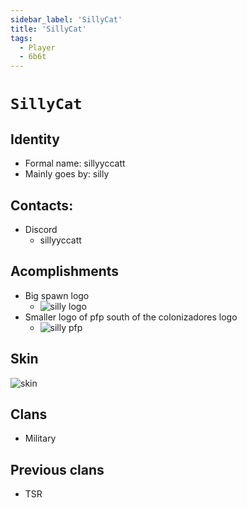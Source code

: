 ```yaml
---
sidebar_label: 'SillyCat'
title: 'SillyCat'
tags:
  - Player
  - 6b6t
---
```


# `SillyCat`

## Identity
* Formal name: sillyyccatt
* Mainly goes by: silly

## Contacts:
* Discord
  * sillyyccatt

## Acomplishments
- Big spawn logo 
  - ![silly logo](../../static/img/users/silly/letters.png)
- Smaller logo of pfp south of the colonizadores logo
  - ![silly pfp](../../static/img/users/silly/pfp.png)

## Skin
![skin](https://s.namemc.com/3d/skin/body.png?id=8bc9658993262e0d&model=slim&theta=30&phi=21&time=90&width=100&height=200)

## Clans
- Military

## Previous clans
- TSR